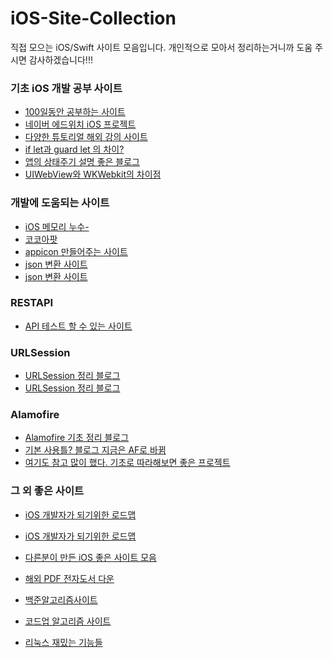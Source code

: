 # iOS-Site-Collection
직접 모으는 iOS/Swift 사이트 모음입니다.
개인적으로 모아서 정리하는거니까 도움 주시면 감사하겠습니다!!!



### 기초 iOS 개발 공부 사이트

* [100일동안 공부하는 사이트](https://www.hackingwithswift.com/100)
* [네이버 에드위치 iOS 프로젝트](https://www.edwith.org/)
* [다양한 튜토리얼 해외 강의 사이트](https://www.raywenderlich.com/ios)
* [if let과 guard let 의 차이?](https://velog.io/@dev-lena/guard-let%EA%B3%BC-if-let%EC%9D%98-%EC%B0%A8%EC%9D%B4%EC%A0%90)
* [앱의 상태주기 설명 좋은 블로그](https://jinshine.github.io/2018/05/28/iOS/%EC%95%B1%EC%9D%98%20%EC%83%9D%EB%AA%85%EC%A3%BC%EA%B8%B0(App%20Life%20Cycle)%EC%99%80%20%EC%95%B1%EC%9D%98%20%EA%B5%AC%EC%A1%B0(App%20Structure)/)
* [UIWebView와 WKWebkit의 차이점](https://zeddios.tistory.com/332)

### 개발에 도움되는 사이트
* [iOS 메모리 누수-](https://blog.canapio.com/130)
* [코코아팟](https://cocoapods.org/)
* [appicon 만들어주는 사이트](https://makeappicon.com/)
* [json 변환 사이트](http://json.parser.online.fr/)
* [json 변환 사이트](https://app.quicktype.io/)

### RESTAPI
* [API 테스트 할 수 있는 사이트](https://jsonplaceholder.typicode.com/)


### URLSession
* [URLSession 정리 블로그](https://kka7.tistory.com/95)
* [URLSession 정리 블로그](https://devmjun.github.io/archive/URLsession)

### Alamofire
* [Alamofire 기초 정리 블로그](https://devmjun.github.io/archive/Alamofire)
* [기본 사용틀? 블로그 지금은 AF로 바뀜](https://usinuniverse.bitbucket.io/blog/httprequest.html)
* [여기도 참고 많이 했다. 기초로 따라해보면 좋은 프로젝트](https://the-brain-of-sic2.tistory.com/66)

### 그 외 좋은 사이트
* [iOS 개발자가 되기위한 로드맵](https://github.com/BohdanOrlov/iOS-Developer-Roadmap)
* [iOS 개발자가 되기위한 로드맵](https://github.com/godrm/mobile-developer-roadmap)
* [다른분이 만든 iOS 좋은 사이트 모음](https://github.com/ClintJang/awesome-swift-korean-lecture/blob/master/README.md)

* [해외 PDF 전자도서 다운](http://gen.lib.rus.ec/)
* [백준알고리즘사이트](https://www.acmicpc.net/)
* [코드업 알고리즘 사이트](https://codeup.kr/problemset.php)
* [리눅스 재밌는 기능들](http://cloudsemina.com/index.php?mid=linux&document_srl=295)
